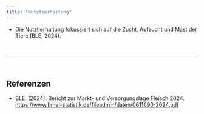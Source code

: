 ```yaml
---
title: "Nutztierhaltung"
---
```


- Die Nutztierhaltung fokussiert sich auf die Zucht, Aufzucht und Mast der Tiere (BLE, 2024). 


<br>

---

<br> 

## Referenzen
- BLE. (2024). Bericht zur Markt- und Versorgungslage Fleisch 2024. https://www.bmel-statistik.de/fileadmin/daten/0611090-2024.pdf
